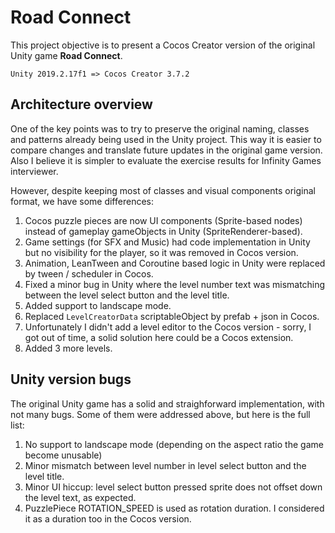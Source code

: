 # Road Connect

This project objective is to present a Cocos Creator version of the original Unity game **Road Connect**.
```
Unity 2019.2.17f1 => Cocos Creator 3.7.2
```
## Architecture overview
One of the key points was to try to preserve the original naming, classes and patterns already being used in the Unity project. This way it is easier to compare changes and translate future updates in the original game version. Also I believe it is simpler to evaluate the exercise results for Infinity Games interviewer.

However, despite keeping most of classes and visual components original format, we have some differences:

1. Cocos puzzle pieces are now UI components (Sprite-based nodes) instead of gameplay gameObjects in Unity (SpriteRenderer-based).
2. Game settings (for SFX and Music) had code implementation in Unity but no visibility for the player, so it was removed in Cocos version.
3. Animation, LeanTween and Coroutine based logic in Unity were replaced by tween / scheduler in Cocos.
4. Fixed a minor bug in Unity where the level number text was mismatching between the level select button and the level title.
5. Added support to landscape mode.
6. Replaced `LevelCreatorData` scriptableObject by prefab + json in Cocos.
7. Unfortunately I didn't add a level editor to the Cocos version - sorry, I got out of time, a solid solution here could be a Cocos extension.
8. Added 3 more levels.

## Unity version bugs

The original Unity game has a solid and straighforward implementation, with not many bugs. Some of them were addressed above, but here is the full list:

1. No support to landscape mode (depending on the aspect ratio the game become unusable)
2. Minor mismatch between level number in level select button and the level title.
3. Minor UI hiccup: level select button pressed sprite does not offset down the level text, as expected.
4. PuzzlePiece ROTATION_SPEED is used as rotation duration. I considered it as a duration too in the Cocos version.
